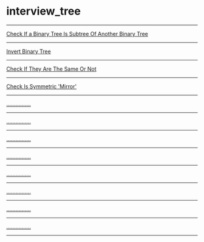 # interview_tree

---
[Check If a Binary Tree Is Subtree Of Another Binary Tree](./challenge1.md)

---
[Invert Binary Tree](./challenge2.md)

---
[Check If They Are The Same Or Not](./challenge3.md)

---
[Check Is Symmetric 'Mirror'](./challenge4.md)

---
[................]()

---
[................]()

---
[................]()

---
[................]()

---
[................]()

---
[................]()

---
[................]()

---
[................]()

---